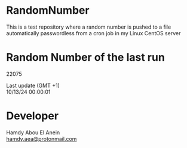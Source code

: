 # RandomNumber    
This is a test repository where a random number is pushed to a file automatically passwordless from a cron job in my Linux CentOS server    
# Random Number of the last run   
22075
      
Last update (GMT +1)    
10/13/24 00:00:01
# Developer    
Hamdy Abou El Anein   
hamdy.aea@protonmail.com
